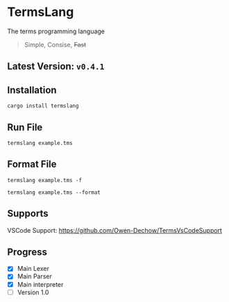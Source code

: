 # TermsLang
The terms programming language

> Simple, Consise, ~~Fast~~

## Latest Version: `v0.4.1`

## Installation
```
cargo install termslang
```

## Run File
```
termslang example.tms
```

## Format File
```
termslang example.tms -f
```

```
termslang example.tms --format
```

## Supports
VSCode Support: https://github.com/Owen-Dechow/TermsVsCodeSupport

## Progress
- [x] Main Lexer
- [x] Main Parser
- [x] Main interpreter
- [ ] Version 1.0
